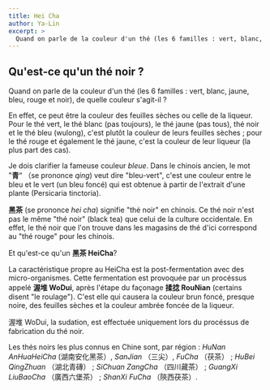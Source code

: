```yaml
---
title: Hei Cha
author: Ya-Lin
excerpt: >
  Quand on parle de la couleur d'un thé (les 6 familles : vert, blanc, jaune, bleu, rouge et noir), de quelle couleur s'agit-il ?
---
```

## Qu'est-ce qu'un thé noir ?

Quand on parle de la couleur d'un thé (les 6 familles : vert, blanc, jaune, bleu, rouge et noir), de quelle couleur s'agit-il ?

En effet, ce peut être la couleur des feuilles sèches ou celle de la liqueur. Pour le thé vert, le thé blanc (pas toujours), le thé jaune (pas tous), thé noir et le thé bleu (wulong), c'est plutôt la couleur de leurs feuilles sèches ; pour le thé rouge et également le thé jaune, c'est la couleur de leur liqueur (la plus part des cas). 

Je dois clarifier la fameuse couleur *bleue*. Dans le chinois ancien, le mot "**青**“ （se prononce *qing*) veut dire "bleu-vert", c'est une couleur entre le bleu et le vert (un bleu foncé) qui est obtenue à partir de l'extrait d'une plante (Persicaria tinctoria).

**黑茶** (se prononce *hei cha*) signifie "thé noir" en chinois. Ce thé noir n'est pas le même "thé noir" (black tea) que celui de la culture occidentale. En effet, le thé noir que l'on trouve dans les magasins de thé d'ici correspond au "thé rouge" pour les chinois.

Et qu'est-ce qu'un **黑茶 HeiCha**?

La caractéristique propre au HeiCha est la post-fermentation avec des micro-organismes. Cette fermentation est provoquée par un procéssus appelé **渥堆 WoDui**, après l'étape du façonage **揉捻 RouNian** (certains disent "le roulage"). C'est elle qui causera la couleur brun foncé, presque noire, des feuilles sèches et la couleur ambrée foncée de la liqueur.

渥堆 WoDui, la sudation, est effectuée uniquement lors du procéssus de fabrication du thé noir.

Les thés noirs les plus connus en Chine sont, par région : *HuNan AnHuaHeiCha* (湖南安化黑茶）, *SanJian* （三尖）, *FuCha* （茯茶） ; *HuBei QingZhuan* （湖北青磚） ; *SiChuan ZangCha* （四川藏茶） ; *GuangXi LiuBaoCha* （廣西六堡茶） ; *ShanXi FuCha* （陝西茯茶）.

